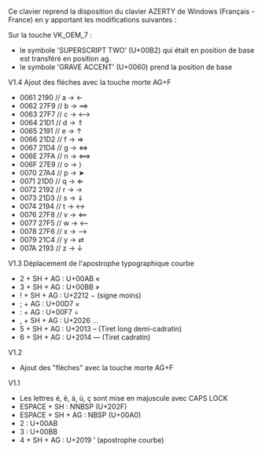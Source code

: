 Ce clavier reprend la disposition du clavier AZERTY de Windows (Français - France) en y apportant les modifications suivantes :

Sur la touche VK_OEM_7 : 

- le symbole 'SUPERSCRIPT TWO' (U+00B2) qui était en position de base est transféré en position ag.
- le symbole 'GRAVE ACCENT' (U+0060) prend la position de base

V1.4 Ajout des flèches avec la touche morte AG+F
- 0061	2190	// a -> ←
- 0062	27F9	// b -> ⟹
- 0063	27F7	// c -> ⟷
- 0064	21D1	// d -> ⇑
- 0065	2191	// e -> ↑
- 0066	21D2	// f -> ⇒
- 0067	21D4	// g -> ⇔
- 006E	27FA	// n -> ⟺
- 006F	27E9	// o -> ⟩
- 0070	27A4	// p -> ➤
- 0071	21D0	// q -> ⇐
- 0072	2192	// r -> →
- 0073	21D3	// s -> ⇓
- 0074	2194	// t -> ↔
- 0076	27F8	// v -> ⟸
- 0077	27F5	// w -> ⟵
- 0078	27F6	// x -> ⟶
- 0079	21C4	// y -> ⇄
- 007A	2193	// z -> ↓

V1.3
Déplacement de l'apostrophe typographique courbe
- 2 + SH + AG : U+00AB «
- 3 + SH + AG : U+00BB »
- ! + SH + AG : U+2212 − (signe moins)
- ; + AG      : U+00D7 ×
- : + AG      : U+00F7 ÷
- , + SH + AG : U+2026 …
- 5 + SH + AG : U+2013 – (Tiret long demi-cadratin)
- 6 + SH + AG : U+2014 — (Tiret cadratin)


V1.2
- Ajout des "flèches" avec la touche morte AG+F

V1.1
- Les lettres é, è, à, ù, ç sont mise en majuscule avec CAPS LOCK
- ESPACE + SH : NNBSP (U+202F)
- ESPACE + SH + AG : NBSP (U+00A0)
- 2 : U+00AB
- 3 : U+00BB
- 4 + SH + AG : U+2019 ’ (apostrophe courbe)

